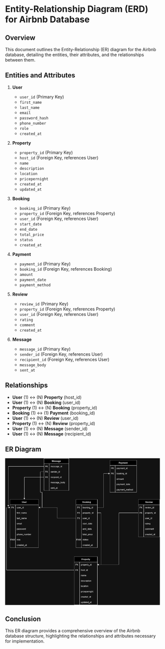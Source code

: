 # Entity-Relationship Diagram (ERD) for Airbnb Database

## Overview
This document outlines the Entity-Relationship (ER) diagram for the Airbnb database, detailing the entities, their attributes, and the relationships between them.

## Entities and Attributes
1. **User**
   - `user_id` (Primary Key)
   - `first_name`
   - `last_name`
   - `email`
   - `password_hash`
   - `phone_number`
   - `role`
   - `created_at`

2. **Property**
   - `property_id` (Primary Key)
   - `host_id` (Foreign Key, references User)
   - `name`
   - `description`
   - `location`
   - `pricepernight`
   - `created_at`
   - `updated_at`

3. **Booking**
   - `booking_id` (Primary Key)
   - `property_id` (Foreign Key, references Property)
   - `user_id` (Foreign Key, references User)
   - `start_date`
   - `end_date`
   - `total_price`
   - `status`
   - `created_at`

4. **Payment**
   - `payment_id` (Primary Key)
   - `booking_id` (Foreign Key, references Booking)
   - `amount`
   - `payment_date`
   - `payment_method`

5. **Review**
   - `review_id` (Primary Key)
   - `property_id` (Foreign Key, references Property)
   - `user_id` (Foreign Key, references User)
   - `rating`
   - `comment`
   - `created_at`

6. **Message**
   - `message_id` (Primary Key)
   - `sender_id` (Foreign Key, references User)
   - `recipient_id` (Foreign Key, references User)
   - `message_body`
   - `sent_at`

## Relationships
- **User** (1) ↔ (N) **Property** (host_id)
- **User** (1) ↔ (N) **Booking** (user_id)
- **Property** (1) ↔ (N) **Booking** (property_id)
- **Booking** (1) ↔ (1) **Payment** (booking_id)
- **User** (1) ↔ (N) **Review** (user_id)
- **Property** (1) ↔ (N) **Review** (property_id)
- **User** (1) ↔ (N) **Message** (sender_id)
- **User** (1) ↔ (N) **Message** (recipient_id)

## ER Diagram
![ER Diagram](airbnb_er_diagram.drawio.png)  <!-- Update this path to your actual diagram file -->

## Conclusion
This ER diagram provides a comprehensive overview of the Airbnb database structure, highlighting the relationships and attributes necessary for implementation.